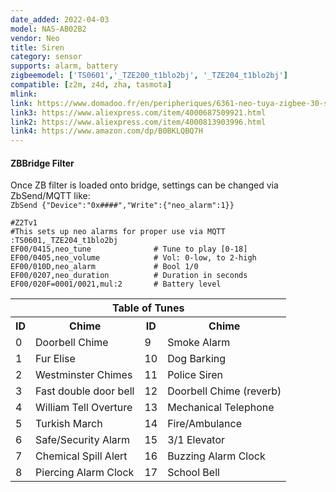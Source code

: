 ```yaml
---
date_added: 2022-04-03
model: NAS-AB02B2
vendor: Neo 
title: Siren
category: sensor
supports: alarm, battery
zigbeemodel: ['TS0601','_TZE200_t1blo2bj', '_TZE204_t1blo2bj']
compatible: [z2m, z4d, zha, tasmota]
mlink: 
link: https://www.domadoo.fr/en/peripheriques/6361-neo-tuya-zigbee-30-siren-5v1a-power-supply-or-2x-cr123a.html
link3: https://www.aliexpress.com/item/4000687509921.html
link2: https://www.aliexpress.com/item/4000813903996.html
link4: https://www.amazon.com/dp/B0BKLQBQ7H
---
```


#### ZBBridge Filter ####

Once ZB filter is loaded onto bridge, settings can be changed via ZbSend/MQTT like:<br>
`ZbSend {"Device":"0x####","Write":{"neo_alarm":1}}`<br>
```console
#Z2Tv1
#This sets up neo alarms for proper use via MQTT
:TS0601,_TZE204_t1blo2bj
EF00/0415,neo_tune              # Tune to play [0-18]
EF00/0405,neo_volume            # Vol: 0-low, to 2-high
EF00/010D,neo_alarm             # Bool 1/0
EF00/0207,neo_duration          # Duration in seconds
EF00/020F=0001/0021,mul:2       # Battery level
```
<table><tr><th colspan=4>Table of Tunes</th></tr>
<tr><th>ID</th><th>Chime</th><th>ID</th><th>Chime</th></tr>
<tr><td>0</td><td>Doorbell Chime</td><td>9</td><td>Smoke Alarm</td></tr>
<tr><td>1</td><td>Fur Elise</td><td>10</td><td>Dog Barking</td></tr>
<tr><td>2</td><td>Westminster Chimes</td><td>11</td><td>Police Siren</td></tr>
<tr><td>3</td><td>Fast double door bell</td><td>12</td><td>Doorbell Chime (reverb)</td></tr>
<tr><td>4</td><td>William Tell Overture</td><td>13</td><td>Mechanical Telephone</td></tr>
<tr><td>5</td><td>Turkish March</td><td>14</td><td>Fire/Ambulance</td></tr>
<tr><td>6</td><td>Safe/Security Alarm</td><td>15</td><td>3/1 Elevator</td></tr>
<tr><td>7</td><td>Chemical Spill Alert</td><td>16</td><td>Buzzing Alarm Clock</td></tr>
<tr><td>8</td><td>Piercing Alarm Clock</td><td>17</td><td>School Bell</td></tr>
</table>
